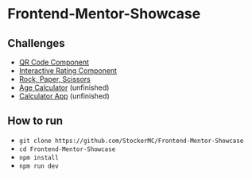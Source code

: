 # Frontend-Mentor-Showcase

## Challenges
- [QR Code Component](https://www.frontendmentor.io/challenges/qr-code-component-iux_sIO_H)
- [Interactive Rating Component](https://www.frontendmentor.io/challenges/interactive-rating-component-koxpeBUmI)
- [Rock, Paper, Scissors](https://www.frontendmentor.io/challenges/rock-paper-scissors-game-pTgwgvgH)
- [Age Calculator](https://www.frontendmentor.io/challenges/age-calculator-app-dF9DFFpj-Q) (unfinished)
- [Calculator App](https://www.frontendmentor.io/challenges/calculator-app-9lteq5N29) (unfinished)

## How to run
- `git clone https://github.com/StockerMC/Frontend-Mentor-Showcase`
- `cd Frontend-Mentor-Showcase`
- `npm install`
- `npm run dev`
